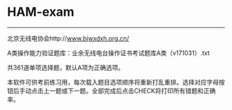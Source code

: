 # HAM-exam
---
北京无线电协会http://www.bjwxdxh.org.cn/

A类操作能力验证题库：业余无线电台操作证书考试题库A类（v171031）.txt

共361道单项选择题，默认A项为正确选项。




本软件可供考前练习用，每次载入题目选项顺序将重新打乱重排。选择对应字母按钮后手动点击上一题或下一题。全部完成后点击CHECK将打印所有错题和正确率。
